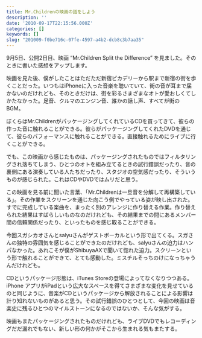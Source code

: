 ```yaml
---
title: Mr.Childrenの映画の話をしよう
description: ''
date: '2010-09-17T22:15:56.000Z'
categories: []
keywords: []
slug: "201009-f0be716c-07fe-4597-a4b2-dcb8c3b7aa35"
---
```

9月5日、公開2日目、映画 “Mr.Children Split the Difference” を見ました。そのときに書いた感想をアップします。

映画を見た後、僕がしたことはただただ新宿ピカデリーから駅まで新宿の街を歩くことだった。いつもはiPhoneに入った音楽を聴いていて、街の音が耳まで届かないのだけれども、そのときだけは、街を彩るさまざまなオトが愛おしくてしかたなかった。足音、クルマのエンジン音、誰かの話し声、すべてが街のBGM。

ぼくらはMr.ChildrenがパッケージングしてくれているCDを買ってきて、彼らの作った音に触れることができる。彼らがパッケージングしてくれたDVDを通じて、彼らのパフォーマンスに触れることができる。直接触れるためにライブに行くことができる。

でも、この映画から感じたものは、パッケージングされたものではフィルタリングされ落ちてしまう、ひとつのオトを組み立てるときの試行錯誤だったり、音の裏側にある演奏している人たちだったり、スタジオの空気感だったり、そういうものが感じられた。これはCDやDVDではムリだと思う。

この映画を見る前に聞いた言葉、「Mr.Childrenは一旦音を分解して再構築している」。その作業をスクリーンを通じた向こう側でやっている姿が映し出された。すでに完成している楽曲を、まったく別のアレンジに作り替える作業。作り替えられた結果はすばらしいものなのだけれども、その結果までの間にあるメンバー間の信頼関係だったり、といったものを感じ取ることができる。

今回スガシカオさんとsalyuさんがゲストボーカルという形で出てくる。スガさんの独特の雰囲気を感じることができたのだけれども、salyuさんの迫力はハンパなかった。あれこそが僕がShibuyaAXで聞いて惚れた迫力。スクリーンという形で触れることができて、とても感動した。ミスチルそっちのけになっちゃうんだけれども。

CDというパッケージ形態は、iTunes Storeの登場によってなくなりつつある。iPhone アプリがiPadという広大なスペースを得てさまざまな変化を見せているのと同じように、音楽がCDというパッケージから解放されることによる影響は計り知れないものがあると思う。その試行錯誤のひとつとして、今回の映画は音楽史に残るひとつのマイルストーンになるのではないか、そんな気がする。

映画もまたパッケージングされたものだけれども、ライブDVDでもレコーディングだだ漏れでもない、新しい形の何かがそこから生まれる気もまたする。